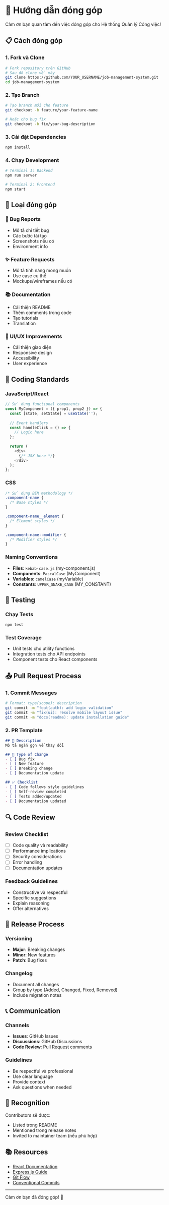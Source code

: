 # 🤝 Hướng dẫn đóng góp

Cảm ơn bạn quan tâm đến việc đóng góp cho Hệ thống Quản lý Công việc! 

## 📋 Cách đóng góp

### 1. Fork và Clone
```bash
# Fork repository trên GitHub
# Sau đó clone về máy
git clone https://github.com/YOUR_USERNAME/job-management-system.git
cd job-management-system
```

### 2. Tạo Branch
```bash
# Tạo branch mới cho feature
git checkout -b feature/your-feature-name

# Hoặc cho bug fix
git checkout -b fix/your-bug-description
```

### 3. Cài đặt Dependencies
```bash
npm install
```

### 4. Chạy Development
```bash
# Terminal 1: Backend
npm run server

# Terminal 2: Frontend  
npm start
```

## 🎯 Loại đóng góp

### 🐛 Bug Reports
- Mô tả chi tiết bug
- Các bước tái tạo
- Screenshots nếu có
- Environment info

### ✨ Feature Requests
- Mô tả tính năng mong muốn
- Use case cụ thể
- Mockups/wireframes nếu có

### 📚 Documentation
- Cải thiện README
- Thêm comments trong code
- Tạo tutorials
- Translation

### 🎨 UI/UX Improvements
- Cải thiện giao diện
- Responsive design
- Accessibility
- User experience

## 📝 Coding Standards

### JavaScript/React
```javascript
// Sử dụng functional components
const MyComponent = ({ prop1, prop2 }) => {
  const [state, setState] = useState('');
  
  // Event handlers
  const handleClick = () => {
    // Logic here
  };
  
  return (
    <div>
      {/* JSX here */}
    </div>
  );
};
```

### CSS
```css
/* Sử dụng BEM methodology */
.component-name {
  /* Base styles */
}

.component-name__element {
  /* Element styles */
}

.component-name--modifier {
  /* Modifier styles */
}
```

### Naming Conventions
- **Files**: `kebab-case.js` (my-component.js)
- **Components**: `PascalCase` (MyComponent)
- **Variables**: `camelCase` (myVariable)
- **Constants**: `UPPER_SNAKE_CASE` (MY_CONSTANT)

## 🧪 Testing

### Chạy Tests
```bash
npm test
```

### Test Coverage
- Unit tests cho utility functions
- Integration tests cho API endpoints
- Component tests cho React components

## 📤 Pull Request Process

### 1. Commit Messages
```bash
# Format: type(scope): description
git commit -m "feat(auth): add login validation"
git commit -m "fix(ui): resolve mobile layout issue"
git commit -m "docs(readme): update installation guide"
```

### 2. PR Template
```markdown
## 📝 Description
Mô tả ngắn gọn về thay đổi

## 🎯 Type of Change
- [ ] Bug fix
- [ ] New feature
- [ ] Breaking change
- [ ] Documentation update

## ✅ Checklist
- [ ] Code follows style guidelines
- [ ] Self-review completed
- [ ] Tests added/updated
- [ ] Documentation updated
```

## 🔍 Code Review

### Review Checklist
- [ ] Code quality và readability
- [ ] Performance implications
- [ ] Security considerations
- [ ] Error handling
- [ ] Documentation updates

### Feedback Guidelines
- Constructive và respectful
- Specific suggestions
- Explain reasoning
- Offer alternatives

## 🚀 Release Process

### Versioning
- **Major**: Breaking changes
- **Minor**: New features
- **Patch**: Bug fixes

### Changelog
- Document all changes
- Group by type (Added, Changed, Fixed, Removed)
- Include migration notes

## 📞 Communication

### Channels
- **Issues**: GitHub Issues
- **Discussions**: GitHub Discussions
- **Code Review**: Pull Request comments

### Guidelines
- Be respectful và professional
- Use clear language
- Provide context
- Ask questions when needed

## 🎉 Recognition

Contributors sẽ được:
- Listed trong README
- Mentioned trong release notes
- Invited to maintainer team (nếu phù hợp)

## 📚 Resources

- [React Documentation](https://reactjs.org/docs)
- [Express.js Guide](https://expressjs.com/guide)
- [Git Flow](https://nvie.com/posts/a-successful-git-branching-model/)
- [Conventional Commits](https://conventionalcommits.org/)

---

Cảm ơn bạn đã đóng góp! 🙏
